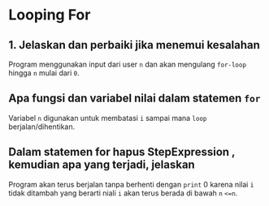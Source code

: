 # Looping For

## 1. Jelaskan dan perbaiki jika menemui kesalahan

Program menggunakan input dari user `n` dan akan mengulang `for-loop` hingga `n` mulai dari `0`.

## Apa fungsi dan variabel nilai dalam statemen `for`

Variabel `n` digunakan untuk membatasi `i` sampai mana `loop` berjalan/dihentikan.

## Dalam statemen for hapus StepExpression , kemudian apa yang terjadi, jelaskan

Program akan terus berjalan tanpa berhenti dengan `print` 0 karena nilai `i` tidak ditambah yang berarti niali `i` akan terus berada di bawah `n` `<=n`.
